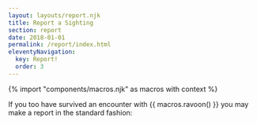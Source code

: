 ```yaml
---
layout: layouts/report.njk
title: Report a Sighting
section: report
date: 2018-01-01
permalink: /report/index.html
eleventyNavigation:
  key: Report!
  order: 3
---
```


{% import "components/macros.njk" as macros with context %}

If you too have survived an encounter with {{ macros.ravoon() }} you may make a report in the standard fashion:

